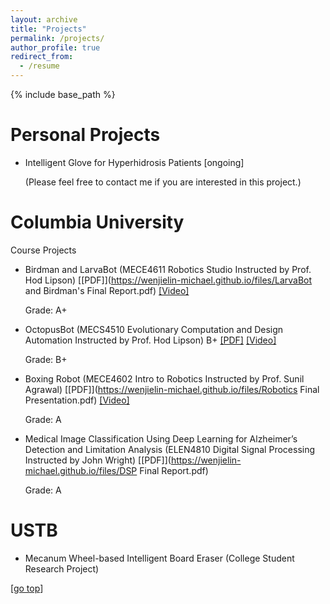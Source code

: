 ```yaml
---
layout: archive
title: "Projects"
permalink: /projects/
author_profile: true
redirect_from:
  - /resume
---
```


{% include base_path %}

Personal Projects
======
* Intelligent Glove for Hyperhidrosis Patients
  [ongoing] 

  (Please feel free to contact me if you are interested in this project.)

Columbia University
======
Course Projects
* Birdman and LarvaBot (MECE4611 Robotics Studio Instructed by Prof. Hod Lipson) [[PDF]](https://wenjielin-michael.github.io/files/LarvaBot and Birdman's Final Report.pdf)  [[Video]](https://youtu.be/3n6W_W2n-a4)

  Grade: A+
* OctopusBot (MECS4510 Evolutionary Computation and Design Automation Instructed by Prof. Hod Lipson) B+ [[PDF]](https://wenjielin-michael.github.io/files/EA_Final_Presentation.pdf) [[Video]](https://youtu.be/fQaXNtJtZL8)

  Grade: B+
* Boxing Robot (MECE4602 Intro to Robotics Instructed by Prof. Sunil Agrawal) [[PDF]](https://wenjielin-michael.github.io/files/Robotics Final Presentation.pdf)  [[Video]](https://youtu.be/qqrvr_oKVTg)

  Grade: A
* Medical Image Classification Using Deep Learning for Alzheimer’s Detection and Limitation Analysis (ELEN4810 Digital Signal Processing Instructed by John Wright) [[PDF]](https://wenjielin-michael.github.io/files/DSP Final Report.pdf)

  Grade: A


USTB
======
* Mecanum Wheel-based Intelligent Board Eraser (College Student Research Project)

[[go top](https://wenjielin-michael.github.io/projects/)]  